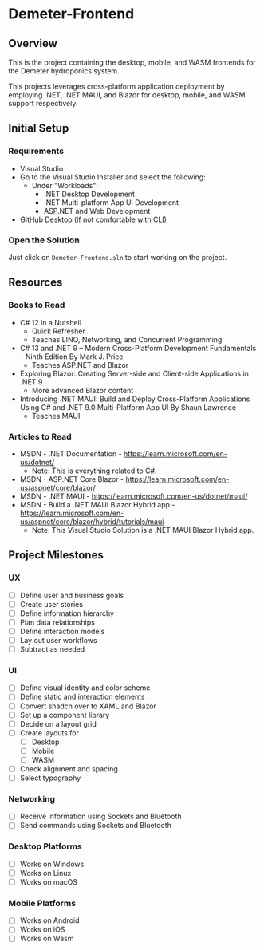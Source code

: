 # Demeter-Frontend

## Overview

This is the project containing the desktop, mobile, and WASM frontends
for the Demeter hydroponics system.

This projects leverages cross-platform application deployment by
employing .NET, .NET MAUI, and Blazor for desktop, mobile, and WASM
support respectively.

## Initial Setup
### Requirements

- Visual Studio
- Go to the Visual Studio Installer and select the following:
  - Under "Workloads":
    - .NET Desktop Development
    - .NET Multi-platform App UI Development
    - ASP.NET and Web Development
- GitHub Desktop (if not comfortable with CLI)

### Open the Solution

Just click on `Demeter-Frontend.sln` to start working on the project.

## Resources
### Books to Read

- C# 12 in a Nutshell
  - Quick Refresher
  - Teaches LINQ, Networking, and Concurrent Programming
- C# 13 and .NET 9 – Modern Cross-Platform Development Fundamentals - Ninth Edition By Mark J. Price
  - Teaches ASP.NET and Blazor
- Exploring Blazor: Creating Server-side and Client-side Applications in .NET 9
  - More advanced Blazor content
- Introducing .NET MAUI: Build and Deploy Cross-Platform Applications Using C# and .NET 9.0 Multi-Platform App UI By Shaun Lawrence
  - Teaches MAUI

### Articles to Read

- MSDN - .NET Documentation - https://learn.microsoft.com/en-us/dotnet/
  - Note: This is everything related to C#.
- MSDN - ASP.NET Core Blazor - https://learn.microsoft.com/en-us/aspnet/core/blazor/
- MSDN - .NET MAUI - https://learn.microsoft.com/en-us/dotnet/maui/
- MSDN - Build a .NET MAUI Blazor Hybrid app - https://learn.microsoft.com/en-us/aspnet/core/blazor/hybrid/tutorials/maui
  - Note: This Visual Studio Solution is a .NET MAUI Blazor Hybrid app.

## Project Milestones
### UX

- [ ] Define user and business goals
- [ ] Create user stories
- [ ] Define information hierarchy
- [ ] Plan data relationships
- [ ] Define interaction models
- [ ] Lay out user workflows
- [ ] Subtract as needed

### UI

- [ ] Define visual identity and color scheme
- [ ] Define static and interaction elements
- [ ] Convert shadcn over to XAML and Blazor
- [ ] Set up a component library
- [ ] Decide on a layout grid
- [ ] Create layouts for
  - [ ] Desktop
  - [ ] Mobile
  - [ ] WASM
- [ ] Check alignment and spacing
- [ ] Select typography

### Networking

- [ ] Receive information using Sockets and Bluetooth
- [ ] Send commands using Sockets and Bluetooth

### Desktop Platforms

- [ ] Works on Windows
- [ ] Works on Linux
- [ ] Works on macOS

### Mobile Platforms

- [ ] Works on Android
- [ ] Works on iOS
- [ ] Works on Wasm
